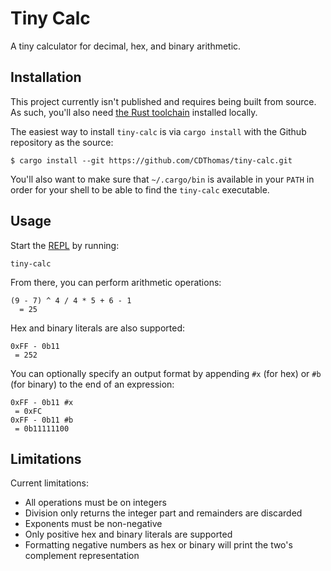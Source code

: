 # Tiny Calc

A tiny calculator for decimal, hex, and binary arithmetic.

## Installation

This project currently isn't published and requires being built from source. As such, you'll also need [the Rust toolchain](https://www.rust-lang.org/tools/install) installed locally.

The easiest way to install `tiny-calc` is via `cargo install` with the Github repository as the source:
```
$ cargo install --git https://github.com/CDThomas/tiny-calc.git
```

You'll also want to make sure that `~/.cargo/bin` is available in your `PATH` in order for your shell to be able to find the `tiny-calc` executable.

## Usage

Start the [REPL](https://en.wikipedia.org/wiki/Read%E2%80%93eval%E2%80%93print_loop) by running:
```
tiny-calc
```

From there, you can perform arithmetic operations:
```
(9 - 7) ^ 4 / 4 * 5 + 6 - 1
  = 25
```

Hex and binary literals are also supported:
```
0xFF - 0b11
 = 252
```

You can optionally specify an output format by appending `#x` (for hex) or `#b` (for binary) to the end of an expression:
```
0xFF - 0b11 #x
 = 0xFC
0xFF - 0b11 #b
 = 0b11111100
```

## Limitations

Current limitations:
* All operations must be on integers
* Division only returns the integer part and remainders are discarded
* Exponents must be non-negative
* Only positive hex and binary literals are supported
* Formatting negative numbers as hex or binary will print the two's complement representation


